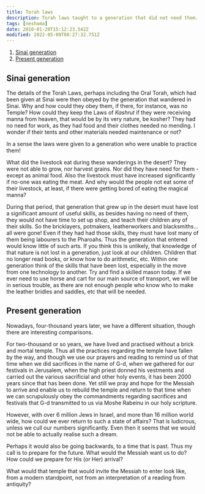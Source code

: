 ```yaml
---
title: Torah laws
description: Torah laws taught to a generation that did not need them.
tags: [neshama]
date: 2010-01-20T15:12:23.542Z
modified: 2022-05-09T08:27:32.751Z
---
```


1. [Sinai generation](#sinai-generation)
2. [Present generation](#present-generation)

## Sinai generation

The details of the Torah Laws, perhaps including the Oral Torah, which had been given at Sinai were then obeyed by the generation that wandered in Sinai. Why and how could they obey them, if there, for instance, was no Temple? How could they keep the Laws of _Kashrut_ if they were receiving manna from heaven, that would be by its very nature, be kosher? They had no need for work, as they had food and their clothes needed no mending. I wonder if their tents and other materials needed maintenance or not?

In a sense the laws were given to a generation who were unable to practice them!

What did the livestock eat during these wanderings in the desert? They were not able to grow, nor harvest grains. Nor did they have need for them - except as animal food. Also the livestock must have increased significantly if no-one was eating the meat. And why would the people not eat some of their livestock, at least, if there were getting bored of eating the magical manna?

During that period, that generation that grew up in the desert must have lost a significant amount of useful skills, as besides having no need of them, they would not have time to set up shop, and teach their children any of their skills. So the bricklayers, potmakers, leatherworkers and blacksmiths... all were gone! Even if they had had those skills, they must have lost many of them being labourers to the Pharoahs. Thus the generation that entered would know little of such arts. If you think this is unlikely, that knowledge of that nature is not lost in a generation, just look at our children. Children that no longer read books, or know how to do arithmetic, etc. Within one generation think of the skills that have been lost, especially in the move from one technology to another. Try and find a skilled mason today. If we ever need to use horse and cart for our main source of transport, we will be in serious trouble, as there are not enough people who know who to make the leather bridles and saddles, etc that will be needed.

## Present generation

Nowadays, four-thousand years later, we have a different situation, though there are interesting comparisons.

For two-thousand or so years, we have lived and practised without a brick and mortal temple. Thus all the practices regarding the temple have fallen by the way, and though we use our prayers and reading to remind us of that time when we did sacrifices in the name of G-d, when we gathered for our festivals in Jerusalem, when the high priest donned his vestments and carried out the various sacrificial and other holy events, it has been 2000 years since that has been done. Yet still we pray and hope for the Messiah to arrive and enable us to rebuild the temple and return to that time when we can scrupulously obey the commandments regarding sacrifices and festivals that G-d transmitted to us via Moshe Rabeinu in our holy scripture.

However, with over 6 million Jews in Israel, and more than 16 million world wide, how could we ever return to such a state of affairs? That is ludicrous, unless we cull our numbers significantly. Even then it seems that we would not be able to actually realise such a dream.

Perhaps it would also be going backwards, to a time that is past. Thus my call is to prepare for the future. What would the Messiah want us to do? How could we prepare for His (or Her) arrival?

What would that temple that would invite the Messiah to enter look like, from a modern standpoint, not from an interpretation of a reading from antiquity?
